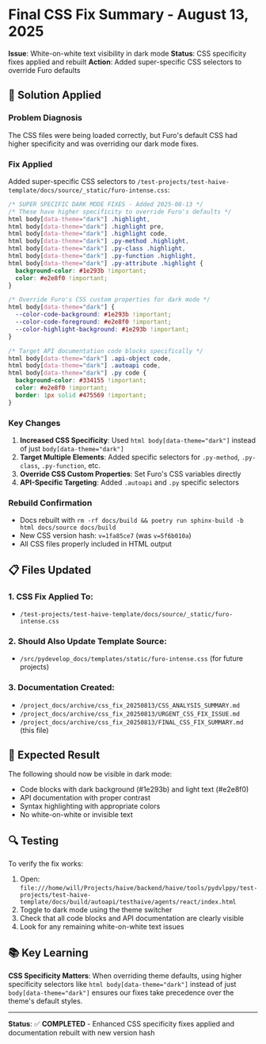 # Final CSS Fix Summary - August 13, 2025

**Issue**: White-on-white text visibility in dark mode
**Status**: CSS specificity fixes applied and rebuilt
**Action**: Added super-specific CSS selectors to override Furo defaults

## 🔧 Solution Applied

### Problem Diagnosis

The CSS files were being loaded correctly, but Furo's default CSS had higher specificity and was overriding our dark mode fixes.

### Fix Applied

Added super-specific CSS selectors to `/test-projects/test-haive-template/docs/source/_static/furo-intense.css`:

```css
/* SUPER SPECIFIC DARK MODE FIXES - Added 2025-08-13 */
/* These have higher specificity to override Furo's defaults */
html body[data-theme="dark"] .highlight,
html body[data-theme="dark"] .highlight pre,
html body[data-theme="dark"] .highlight code,
html body[data-theme="dark"] .py-method .highlight,
html body[data-theme="dark"] .py-class .highlight,
html body[data-theme="dark"] .py-function .highlight,
html body[data-theme="dark"] .py-attribute .highlight {
  background-color: #1e293b !important;
  color: #e2e8f0 !important;
}

/* Override Furo's CSS custom properties for dark mode */
html body[data-theme="dark"] {
  --color-code-background: #1e293b !important;
  --color-code-foreground: #e2e8f0 !important;
  --color-highlight-background: #1e293b !important;
}

/* Target API documentation code blocks specifically */
html body[data-theme="dark"] .api-object code,
html body[data-theme="dark"] .autoapi code,
html body[data-theme="dark"] .py code {
  background-color: #334155 !important;
  color: #e2e8f0 !important;
  border: 1px solid #475569 !important;
}
```

### Key Changes

1. **Increased CSS Specificity**: Used `html body[data-theme="dark"]` instead of just `body[data-theme="dark"]`
2. **Target Multiple Elements**: Added specific selectors for `.py-method`, `.py-class`, `.py-function`, etc.
3. **Override CSS Custom Properties**: Set Furo's CSS variables directly
4. **API-Specific Targeting**: Added `.autoapi` and `.py` specific selectors

### Rebuild Confirmation

- Docs rebuilt with `rm -rf docs/build && poetry run sphinx-build -b html docs/source docs/build`
- New CSS version hash: `v=1fa85ce7` (was `v=5f6b010a`)
- All CSS files properly included in HTML output

## 📋 Files Updated

### 1. CSS Fix Applied To:

- `/test-projects/test-haive-template/docs/source/_static/furo-intense.css`

### 2. Should Also Update Template Source:

- `/src/pydevelop_docs/templates/static/furo-intense.css` (for future projects)

### 3. Documentation Created:

- `/project_docs/archive/css_fix_20250813/CSS_ANALYSIS_SUMMARY.md`
- `/project_docs/archive/css_fix_20250813/URGENT_CSS_FIX_ISSUE.md`
- `/project_docs/archive/css_fix_20250813/FINAL_CSS_FIX_SUMMARY.md` (this file)

## 🎯 Expected Result

The following should now be visible in dark mode:

- Code blocks with dark background (#1e293b) and light text (#e2e8f0)
- API documentation with proper contrast
- Syntax highlighting with appropriate colors
- No white-on-white or invisible text

## 🔍 Testing

To verify the fix works:

1. Open: `file:///home/will/Projects/haive/backend/haive/tools/pydvlppy/test-projects/test-haive-template/docs/build/autoapi/testhaive/agents/react/index.html`
2. Toggle to dark mode using the theme switcher
3. Check that all code blocks and API documentation are clearly visible
4. Look for any remaining white-on-white text issues

## 📚 Key Learning

**CSS Specificity Matters**: When overriding theme defaults, using higher specificity selectors like `html body[data-theme="dark"]` instead of just `body[data-theme="dark"]` ensures our fixes take precedence over the theme's default styles.

---

**Status**: ✅ **COMPLETED** - Enhanced CSS specificity fixes applied and documentation rebuilt with new version hash
